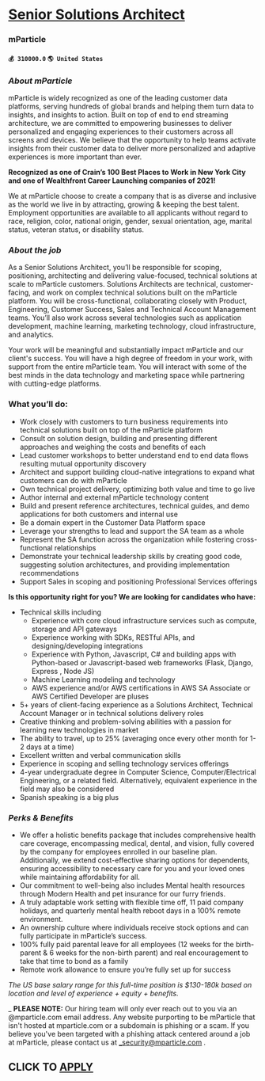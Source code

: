 # [Senior Solutions Architect](https://www.remotewlb.com/apply/senior-solutions-architect-73176)  
### mParticle  
#### `💰 310000.0` `🌎 United States`  

### _About mParticle_

mParticle is widely recognized as one of the leading customer data platforms, serving hundreds of global brands and helping them turn data to insights, and insights to action. Built on top of end to end streaming architecture, we are committed to empowering businesses to deliver personalized and engaging experiences to their customers across all screens and devices. We believe that the opportunity to help teams activate insights from their customer data to deliver more personalized and adaptive experiences is more important than ever.

 **Recognized as one of Crain’s 100 Best Places to Work in New York City and one of Wealthfront Career Launching companies of 2021!**

We at mParticle choose to create a company that is as diverse and inclusive as the world we live in by attracting, growing & keeping the best talent. Employment opportunities are available to all applicants without regard to race, religion, color, national origin, gender, sexual orientation, age, marital status, veteran status, or disability status.

###  _About the job_

As a Senior Solutions Architect, you’ll be responsible for scoping, positioning, architecting and delivering value-focused, technical solutions at scale to mParticle customers. Solutions Architects are technical, customer-facing, and work on complex technical solutions built on the mParticle platform. You will be cross-functional, collaborating closely with Product, Engineering, Customer Success, Sales and Technical Account Management teams. You’ll also work across several technologies such as application development, machine learning, marketing technology, cloud infrastructure, and analytics.

Your work will be meaningful and substantially impact mParticle and our client's success. You will have a high degree of freedom in your work, with support from the entire mParticle team. You will interact with some of the best minds in the data technology and marketing space while partnering with cutting-edge platforms.

### What you’ll do:

  * Work closely with customers to turn business requirements into technical solutions built on top of the mParticle platform 
  * Consult on solution design, building and presenting different approaches and weighing the costs and benefits of each 
  * Lead customer workshops to better understand end to end data flows resulting mutual opportunity discovery 
  * Architect and support building cloud-native integrations to expand what customers can do with mParticle 
  * Own technical project delivery, optimizing both value and time to go live
  * Author internal and external mParticle technology content
  * Build and present reference architectures, technical guides, and demo applications for both customers and internal use
  * Be a domain expert in the Customer Data Platform space 
  * Leverage your strengths to lead and support the SA team as a whole 
  * Represent the SA function across the organization while fostering cross-functional relationships
  * Demonstrate your technical leadership skills by creating good code, suggesting solution architectures, and providing implementation recommendations
  * Support Sales in scoping and positioning Professional Services offerings

 **Is this opportunity right for you? We are looking for candidates who have:**

  * Technical skills including
    * Experience with core cloud infrastructure services such as compute, storage and API gateways 
    * Experience working with SDKs, RESTful APIs, and designing/developing integrations
    * Experience with Python, Javascript, C# and building apps with Python-based or Javascript-based web frameworks (Flask, Django, Express , Node JS)
    * Machine Learning modeling and technology 
    * AWS experience and/or AWS certifications in AWS SA Associate or AWS Certified Developer are pluses 
  * 5+ years of client-facing experience as a Solutions Architect, Technical Account Manager or in technical solutions delivery roles 
  * Creative thinking and problem-solving abilities with a passion for learning new technologies in market
  * The ability to travel, up to 25% (averaging once every other month for 1-2 days at a time)
  * Excellent written and verbal communication skills
  * Experience in scoping and selling technology services offerings 
  * 4-year undergraduate degree in Computer Science, Computer/Electrical Engineering, or a related field. Alternatively, equivalent experience in the field may also be considered
  * Spanish speaking is a big plus

###  _Perks & Benefits_

  * We offer a holistic benefits package that includes comprehensive health care coverage, encompassing medical, dental, and vision, fully covered by the company for employees enrolled in our baseline plan. Additionally, we extend cost-effective sharing options for dependents, ensuring accessibility to necessary care for you and your loved ones while maintaining affordability for all.
  * Our commitment to well-being also includes Mental health resources through Modern Health and pet insurance for our furry friends.
  * A truly adaptable work setting with flexible time off, 11 paid company holidays, and quarterly mental health reboot days in a 100% remote environment. 
  * An ownership culture where individuals receive stock options and can fully participate in mParticle’s success.
  * 100% fully paid parental leave for all employees (12 weeks for the birth-parent & 6 weeks for the non-birth parent) and real encouragement to take that time to bond as a family
  * Remote work allowance to ensure you’re fully set up for success

 _The US base salary range for this full-time position is $130-180k based on location and level of experience + equity + benefits._

 _ **PLEASE NOTE:** Our hiring team will only ever reach out to you via an @mparticle.com email address. Any website purporting to be mParticle that isn't hosted at mparticle.com or a subdomain is phishing or a scam. If you believe you've been targeted with a phishing attack centered around a job at mParticle, please contact us at _security@mparticle.com _._

  
## CLICK TO [APPLY](https://www.remotewlb.com/apply/senior-solutions-architect-73176)

